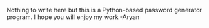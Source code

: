 Nothing to write here but this is a Python-based password generator program.
I hope you will enjoy my work
-Aryan
